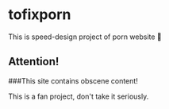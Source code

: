 # tofixporn
This is speed-design project of porn website 🔞

## Attention!
###This site contains obscene content!

This is a fan project, don't take it seriously.
